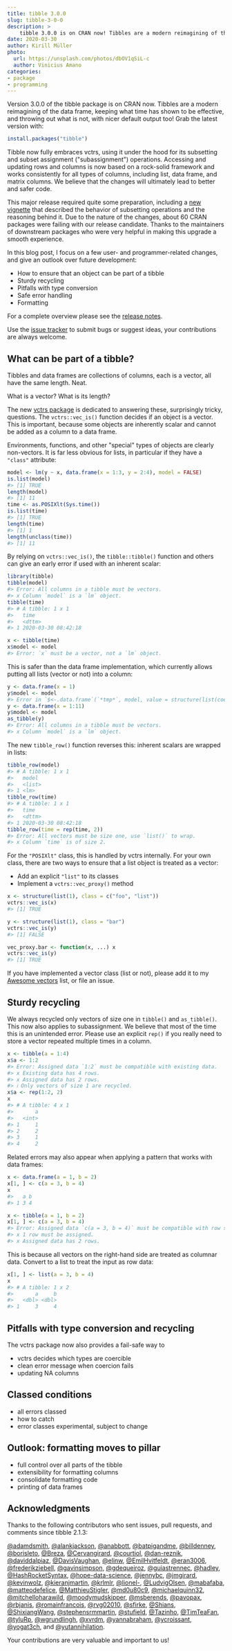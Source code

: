 ```yaml
---
title: tibble 3.0.0
slug: tibble-3-0-0
description: >
    tibble 3.0.0 is on CRAN now! Tibbles are a modern reimagining of the data frame, keeping what time has shown to be effective, and throwing out what is not, with nicer default output too! This article describes the latest major release and provides an outlook on further developments
date: 2020-03-30
author: Kirill Müller
photo:
  url: https://unsplash.com/photos/dbOV1qSiL-c
  author: Vinicius Amano
categories:
- package
- programming
---
```






Version 3.0.0 of the tibble package is on CRAN now. Tibbles are a modern reimagining of the data frame, keeping what time has shown to be effective, and throwing out what is not, with nicer default output too! Grab the latest version with:

```r
install.packages("tibble")
```

Tibble now fully embraces vctrs, using it under the hood for its subsetting and subset assignment ("subassignment") operations.
Accessing and updating rows and columns is now based on a rock-solid framework and works consistently for all types of columns, including list, data frame, and 
matrix columns.
We believe that the changes will ultimately lead to better and safer code.

This major release required quite some preparation, including a [new vignette](https://www.tidyverse.org/articles/2018/11/tibble-2.0.0-pre-announce/) that described the behavior of subsetting operations and the reasoning behind it.
Due to the nature of the changes, about 60 CRAN packages were failing with our release candidate.
Thanks to the maintainers of downstream packages who were very helpful in making this upgrade a smooth experience.

In this blog post, I focus on a few user- and programmer-related changes, and give an outlook over future development:

- How to ensure that an object can be part of a tibble
- Sturdy recycling
- Pitfalls with type conversion
- Safe error handling
- Formatting

For a complete overview please see the [release notes](https://github.com/tidyverse/tibble/releases/tag/v2.0.0).

Use the [issue tracker](https://github.com/tidyverse/tibble/issues) to submit bugs or suggest ideas, your contributions are always welcome.


## What can be part of a tibble?

Tibbles and data frames are collections of columns, each is a vector, all have the same length.
Neat.

What is a vector?
What is its length?

The new [vctrs package](https://vctrs.r-lib.org) is dedicated to answering these, surprisingly tricky, questions.
The `vctrs::vec_is()` function decides if an object is a vector.
This is important, because some objects are inherently scalar and cannot be added as a column to a data frame.

Environments, functions, and other "special" types of objects are clearly non-vectors.
It is far less obvious for lists, in particular if they have a `"class"` attribute:


```r
model <- lm(y ~ x, data.frame(x = 1:3, y = 2:4), model = FALSE)
is.list(model)
#> [1] TRUE
length(model)
#> [1] 11
time <- as.POSIXlt(Sys.time())
is.list(time)
#> [1] TRUE
length(time)
#> [1] 1
length(unclass(time))
#> [1] 11
```

By relying on `vctrs::vec_is()`, the `tibble::tibble()` function and others can give an early error if used with an inherent scalar:


```r
library(tibble)
tibble(model)
#> Error: All columns in a tibble must be vectors.
#> x Column `model` is a `lm` object.
tibble(time)
#> # A tibble: 1 x 1
#>   time               
#>   <dttm>             
#> 1 2020-03-30 08:42:18

x <- tibble(time)
x$model <- model
#> Error: `x` must be a vector, not a `lm` object.
```

This is safer than the data frame implementation, which currently allows putting all lists (vector or not) into a column:


```r
y <- data.frame(x = 1)
y$model <- model
#> Error in `$<-.data.frame`(`*tmp*`, model, value = structure(list(coefficients = c(`(Intercept)` = 0.999999999999999, : replacement has 11 rows, data has 1
y <- data.frame(x = 1:11)
y$model <- model
as_tibble(y)
#> Error: All columns in a tibble must be vectors.
#> x Column `model` is a `lm` object.
```

The new `tibble_row()` function reverses this: inherent scalars are wrapped in lists:


```r
tibble_row(model)
#> # A tibble: 1 x 1
#>   model 
#>   <list>
#> 1 <lm>
tibble_row(time)
#> # A tibble: 1 x 1
#>   time               
#>   <dttm>             
#> 1 2020-03-30 08:42:18
tibble_row(time = rep(time, 2))
#> Error: All vectors must be size one, use `list()` to wrap.
#> x Column `time` is of size 2.
```

For the `"POSIXlt"` class, this is handled by vctrs internally.
For your own class, there are two ways to ensure that a list object is treated as a vector:

- Add an explicit `"list"` to its classes
- Implement a `vctrs::vec_proxy()` method


```r
x <- structure(list(1), class = c("foo", "list"))
vctrs::vec_is(x)
#> [1] TRUE

y <- structure(list(1), class = "bar")
vctrs::vec_is(y)
#> [1] FALSE

vec_proxy.bar <- function(x, ...) x
vctrs::vec_is(y)
#> [1] TRUE
```

If you have implemented a vector class (list or not), please add it to my [Awesome vectors](https://github.com/krlmlr/awesome-vctrs#readme) list, or file an issue.

## Sturdy recycling

We always recycled only vectors of size one in `tibble()` and `as_tibble()`.
This now also applies to subassignment.
We believe that most of the time this is an unintended error.
Please use an explicit `rep()` if you really need to store a vector repeated multiple times in a column.


```r
x <- tibble(a = 1:4)
x$a <- 1:2
#> Error: Assigned data `1:2` must be compatible with existing data.
#> x Existing data has 4 rows.
#> x Assigned data has 2 rows.
#> ℹ Only vectors of size 1 are recycled.
x$a <- rep(1:2, 2)
x
#> # A tibble: 4 x 1
#>       a
#>   <int>
#> 1     1
#> 2     2
#> 3     1
#> 4     2
```

Related errors may also appear when applying a pattern that works with data frames:


```r
x <- data.frame(a = 1, b = 2)
x[1, ] <- c(a = 3, b = 4)
x
#>   a b
#> 1 3 4

x <- tibble(a = 1, b = 2)
x[1, ] <- c(a = 3, b = 4)
#> Error: Assigned data `c(a = 3, b = 4)` must be compatible with row subscript `1`.
#> x 1 row must be assigned.
#> x Assigned data has 2 rows.
```

This is because all vectors on the right-hand side are treated as columnar data.
Convert to a list to treat the input as row data:


```r
x[1, ] <- list(a = 3, b = 4)
x
#> # A tibble: 1 x 2
#>       a     b
#>   <dbl> <dbl>
#> 1     3     4
```


## Pitfalls with type conversion and recycling

The vctrs package now also provides a fail-safe way to

- vctrs decides which types are coercible
- clean error message when coercion fails
- updating NA columns

## Classed conditions

- all errors classed
- how to catch
- error classes experimental, subject to change

## Outlook: formatting moves to pillar

- full control over all parts of the tibble
- extensibility for formatting columns
- consolidate formatting code
- printing of data frames

## Acknowledgments

Thanks to the following contributors who sent issues, pull requests, and comments since tibble 2.1.3:

[&#x0040;adamdsmith](https://github.com/adamdsmith), [&#x0040;alankjackson](https://github.com/alankjackson), [&#x0040;anabbott](https://github.com/anabbott), [&#x0040;batpigandme](https://github.com/batpigandme), [&#x0040;billdenney](https://github.com/billdenney), [&#x0040;borisleto](https://github.com/borisleto), [&#x0040;Breza](https://github.com/Breza), [&#x0040;Cervangirard](https://github.com/Cervangirard), [&#x0040;courtiol](https://github.com/courtiol), [&#x0040;dan-reznik](https://github.com/dan-reznik), [&#x0040;daviddalpiaz](https://github.com/daviddalpiaz), [&#x0040;DavisVaughan](https://github.com/DavisVaughan), [&#x0040;elinw](https://github.com/elinw), [&#x0040;EmilHvitfeldt](https://github.com/EmilHvitfeldt), [&#x0040;eran3006](https://github.com/eran3006), [&#x0040;frederikziebell](https://github.com/frederikziebell), [&#x0040;gavinsimpson](https://github.com/gavinsimpson), [&#x0040;gdequeiroz](https://github.com/gdequeiroz), [&#x0040;guiastrennec](https://github.com/guiastrennec), [&#x0040;hadley](https://github.com/hadley), [&#x0040;HashRocketSyntax](https://github.com/HashRocketSyntax), [&#x0040;hope-data-science](https://github.com/hope-data-science), [&#x0040;jennybc](https://github.com/jennybc), [&#x0040;jmgirard](https://github.com/jmgirard), [&#x0040;kevinwolz](https://github.com/kevinwolz), [&#x0040;kieranjmartin](https://github.com/kieranjmartin), [&#x0040;krlmlr](https://github.com/krlmlr), [&#x0040;lionel-](https://github.com/lionel-), [&#x0040;LudvigOlsen](https://github.com/LudvigOlsen), [&#x0040;mabafaba](https://github.com/mabafaba), [&#x0040;matteodefelice](https://github.com/matteodefelice), [&#x0040;MatthieuStigler](https://github.com/MatthieuStigler), [&#x0040;md0u80c9](https://github.com/md0u80c9), [&#x0040;michaelquinn32](https://github.com/michaelquinn32), [&#x0040;mitchelloharawild](https://github.com/mitchelloharawild), [&#x0040;moodymudskipper](https://github.com/moodymudskipper), [&#x0040;msberends](https://github.com/msberends), [&#x0040;pavopax](https://github.com/pavopax), [&#x0040;rbjanis](https://github.com/rbjanis), [&#x0040;romainfrancois](https://github.com/romainfrancois), [&#x0040;rvg02010](https://github.com/rvg02010), [&#x0040;sfirke](https://github.com/sfirke), [&#x0040;Shians](https://github.com/Shians), [&#x0040;ShixiangWang](https://github.com/ShixiangWang), [&#x0040;stephensrmmartin](https://github.com/stephensrmmartin), [&#x0040;stufield](https://github.com/stufield), [&#x0040;Tazinho](https://github.com/Tazinho), [&#x0040;TimTeaFan](https://github.com/TimTeaFan), [&#x0040;tyluRp](https://github.com/tyluRp), [&#x0040;wgrundlingh](https://github.com/wgrundlingh), [&#x0040;xvrdm](https://github.com/xvrdm), [&#x0040;yannabraham](https://github.com/yannabraham), [&#x0040;ycroissant](https://github.com/ycroissant), [&#x0040;yogat3ch](https://github.com/yogat3ch), and [&#x0040;yutannihilation](https://github.com/yutannihilation).

Your contributions are very valuable and important to us!
